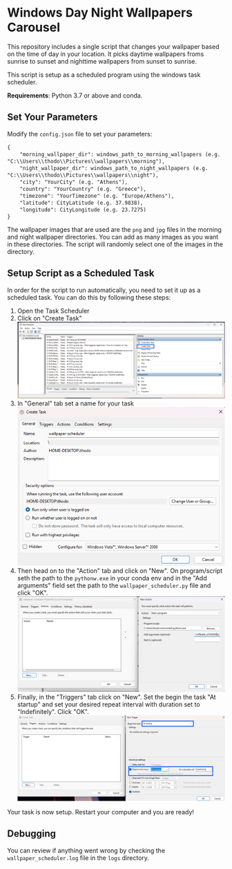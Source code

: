 # Windows Day Night Wallpapers Carousel

This repository includes a single script that changes your wallpaper based on the time of day in your location. It picks daytime wallpapers froms sunrise to sunset and nighttime wallpapers from sunset to sunrise.

This script is setup as a scheduled program using the windows task scheduler.

**Requirements**: Python 3.7 or above and conda.

## Set Your Parameters

Modify the `config.json` file to set your parameters:
```
{
    "morning_wallpaper_dir": windows_path_to_morning_wallpapers (e.g. "C:\\Users\\thodo\\Pictures\\wallpapers\\morning"),
    "night_wallpaper_dir": windows_path_to_night_wallpapers (e.g. "C:\\Users\\thodo\\Pictures\\wallpapers\\night"),
    "city": "YourCity" (e.g. "Athens"),
    "country": "YourCountry" (e.g. "Greece"),
    "timezone": "YourTimezone" (e.g. "Europe/Athens"),
    "latitude": CityLatitude (e.g. 37.9838),
    "longitude": CityLongitude (e.g. 23.7275)
}
```

The wallpaper images that are used are the `png` and `jpg` files in the morning and night wallpaper directories. You can add as many images as you want in these directories. The script will randomly select one of the images in the directory.

## Setup Script as a Scheduled Task

In order for the script to run automatically, you need to set it up as a scheduled task. You can do this by following these steps:

1. Open the Task Scheduler
2. Click on "Create Task"<br>
![Create Task](./assets/create-task-view.png)
3. In "General" tab set a name for your task<br>
![Set name](./assets/task-name.png)
4. Then head on to the "Action" tab and click on "New". On program/script seth the path to the `pythonw.exe` in your conda env and in the "Add arguments" field set the path to the `wallpaper_scheduler.py` file and click "OK".<br>
![Create Task](./assets/create-action.png)
5. Finally, in the "Triggers" tab click on "New". Set the begin the task "At startup" and set your desired repeat interval with duration set to "Indefinitely". Click "OK".<br>
![Create Trigger](./assets/create-trigger.png)

Your task is now setup. Restart your computer and you are ready!

## Debugging

You can review if anything went wrong by checking the `wallpaper_scheduler.log` file in the `logs` directory.